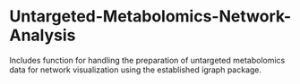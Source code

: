 # Untargeted-Metabolomics-Network-Analysis
 Includes function for handling the preparation of untargeted metabolomics data for network visualization using the established igraph package.
